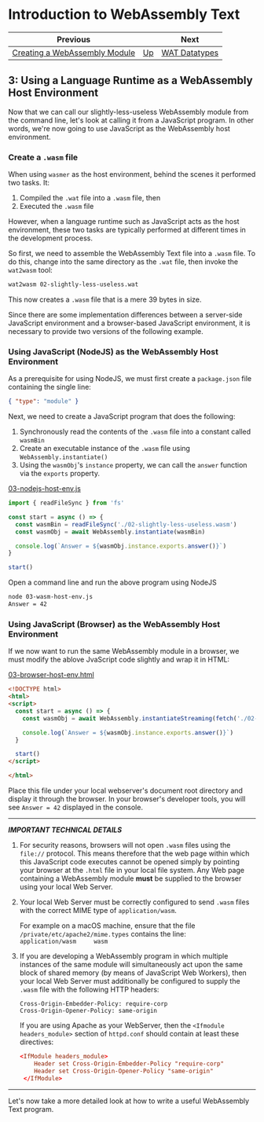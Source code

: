 # Introduction to WebAssembly Text

| Previous | | Next
|---|---|---
| [Creating a WebAssembly Module](../02/) | [Up](/chriswhealy/introduction-to-web-assembly-text) | [WAT Datatypes](../04/)

## 3: Using a Language Runtime as a WebAssembly Host Environment

Now that we can call our slightly-less-useless WebAssembly module from the command line, let's look at calling it from a JavaScript program.  In other words, we're now going to use JavaScript as the WebAssembly host environment.

### Create a `.wasm` file

When using `wasmer` as the host environment, behind the scenes it performed two tasks.  It:

1. Compiled the `.wat` file into a `.wasm` file, then
1. Executed the `.wasm` file

However, when a language runtime such as JavaScript acts as the host environment, these two tasks are typically performed at different times in the development process.

So first, we need to assemble the WebAssembly Text file into a `.wasm` file.  To do this, change into the same directory as the `.wat` file, then invoke the `wat2wasm` tool:

```bash
wat2wasm 02-slightly-less-useless.wat
```

This now creates a `.wasm` file that is a mere 39 bytes in size.

Since there are some implementation differences between a server-side JavaScript environment and a browser-based JavaScript environment, it is necessary to provide two versions of the following example.

### Using JavaScript (NodeJS) as the WebAssembly Host Environment

As a prerequisite for using NodeJS, we must first create a `package.json` file containing the single line:

```json
{ "type": "module" }
```

Next, we need to create a JavaScript program that does the following:

1. Synchronously read the contents of the `.wasm` file into a constant called `wasmBin`
1. Create an executable instance of the `.wasm` file using `WebAssembly.instantiate()`
1. Using the `wasmObj`'s `instance` property, we can call the `answer` function via the `exports` property.

[03-nodejs-host-env.js](/assets/chriswhealy/03-nodejs-host-env.js)

```javascript
import { readFileSync } from 'fs'

const start = async () => {
  const wasmBin = readFileSync('./02-slightly-less-useless.wasm')
  const wasmObj = await WebAssembly.instantiate(wasmBin)

  console.log(`Answer = ${wasmObj.instance.exports.answer()}`)
}

start()
```

Open a command line and run the above program using NodeJS

```bash
node 03-wasm-host-env.js
Answer = 42
```

### Using JavaScript (Browser) as the WebAssembly Host Environment

If we now want to run the same WebAssembly module in a browser, we must modify the ablove JvaScript code slightly and wrap it in HTML:

[03-browser-host-env.html](/assets/chriswhealy/03-browser-host-env.html)

```html
<!DOCTYPE html>
<html>
<script>
  const start = async () => {
    const wasmObj = await WebAssembly.instantiateStreaming(fetch('./02-slightly-less-useless.wasm'))

    console.log(`Answer = ${wasmObj.instance.exports.answer()}`)
  }

  start()
</script>

</html>
```

Place this file under your local webserver's document root directory and display it through the browser.  In your browser's developer tools, you will see `Answer = 42` displayed in the console.

<hr>

***IMPORTANT TECHNICAL DETAILS***

1. For security reasons, browsers will not open `.wasm` files using the `file://` protocol.  This means therefore that the web page within which this JavaScript code executes cannot be opened simply by pointing your browser at the `.html` file in your local file system.  Any Web page containing a WebAssembly module **must** be supplied to the browser using your local Web Server.

1. Your local Web Server must be correctly configured to send `.wasm` files with the correct MIME type of `application/wasm`.

   For example on a macOS machine, ensure that the file `/private/etc/apache2/mime.types` contains the line:<br>
   <code>application/wasm&nbsp;&nbsp;&nbsp;&nbsp;&nbsp;wasm</code>

1. If you are developing a WebAssembly program in which multiple instances of the same module will simultaneously act upon the same block of shared memory (by means of JavaScript Web Workers), then your local Web Server must additionally be configured to supply the `.wasm` file with the following HTTP headers:

   ```
   Cross-Origin-Embedder-Policy: require-corp
   Cross-Origin-Opener-Policy: same-origin
   ```

   If you are using Apache as your WebServer, then the `<Ifmodule headers_module>` section of `httpd.conf` should contain at least these directives:

   ```conf
   <IfModule headers_module>
       Header set Cross-Origin-Embedder-Policy "require-corp"
       Header set Cross-Origin-Opener-Policy "same-origin"
    </IfModule>
   ```
<hr>

Let's now take a more detailed look at how to write a useful WebAssembly Text program.
